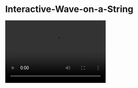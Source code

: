 # Interactive-Wave-on-a-String
<video src="wave_vid.mp4" width="320" height="200" controls preload></video>
